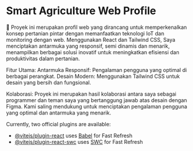 # Smart Agriculture Web Profile

🌱 Proyek ini merupakan profil web yang dirancang untuk memperkenalkan konsep pertanian pintar dengan memanfaatkan teknologi IoT dan monitoring dengan web. Menggunakan React dan Tailwind CSS, Saya menciptakan antarmuka yang responsif, semi dinamis dan menarik, menampilkan berbagai solusi inovatif untuk meningkatkan efisiensi dan produktivitas dalam pertanian.

Fitur Utama:
Antarmuka Responsif: Pengalaman pengguna yang optimal di berbagai perangkat.
Desain Modern: Menggunakan Tailwind CSS untuk desain yang bersih dan fungsional.

Kolaborasi:
Proyek ini merupakan hasil kolaborasi antara saya sebagai programmer dan teman saya yang bertanggung jawab atas desain dengan Figma. Kami saling mendukung untuk menciptakan pengalaman pengguna yang optimal dan antarmuka yang menarik.

Currently, two official plugins are available:
- [@vitejs/plugin-react](https://github.com/vitejs/vite-plugin-react/blob/main/packages/plugin-react/README.md) uses [Babel](https://babeljs.io/) for Fast Refresh
- [@vitejs/plugin-react-swc](https://github.com/vitejs/vite-plugin-react-swc) uses [SWC](https://swc.rs/) for Fast Refresh
